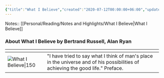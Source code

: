 ```yaml
---
{"title":"What I Believe","created":"2020-07-12T00:00:00+06:00","updated":"2023-01-08T19:41:14+06:00","read_at":["2022-10-27T00:00:00+06:00"],"read_count":1,"authors":["Bertrand Russell"],"isbn10":"0415325099","isbn13":"9780415325097","status":"Read","rating":5,"dg-publish":true,"cover":"https://images-na.ssl-images-amazon.com/images/S/compressed.photo.goodreads.com/books/1356456172i/67354.jpg","dg-metatags":{"og:image":"https://images-na.ssl-images-amazon.com/images/S/compressed.photo.goodreads.com/books/1356456172i/67354.jpg"},"tags":["law","philosophy","science","sociology","morality"],"permalink":"/reading/books/read/what-i-believe-by-bertrand-russell/","metatags":{"og:image":"https://images-na.ssl-images-amazon.com/images/S/compressed.photo.goodreads.com/books/1356456172i/67354.jpg"},"dgPassFrontmatter":true}
---
```



Notes:: [[Personal/Reading/Notes and Highlights/What I Believe\|What I Believe]]

### About What I Believe by Bertrand Russell, Alan Ryan
| <!-- -->    | <!-- -->    |
|-------------|-------------|
| ![What I Believe\|150](https://images-na.ssl-images-amazon.com/images/S/compressed.photo.goodreads.com/books/1356456172i/67354.jpg)         | "I have tried to say what I think of man's place in the universe and of his possibilities of achieving the good life." Preface.         |
